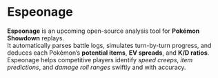 # Espeonage

**Espeonage** is an upcoming open-source analysis tool for **Pokémon Showdown** replays.  
It automatically parses battle logs, simulates turn-by-turn progress, and deduces each Pokémon’s **potential items**, **EV spreads**, and **K/D ratios**.  
Espeonage helps competitive players identify *speed creeps*, *item predictions*, and *damage roll ranges* swiftly and with accuracy.
